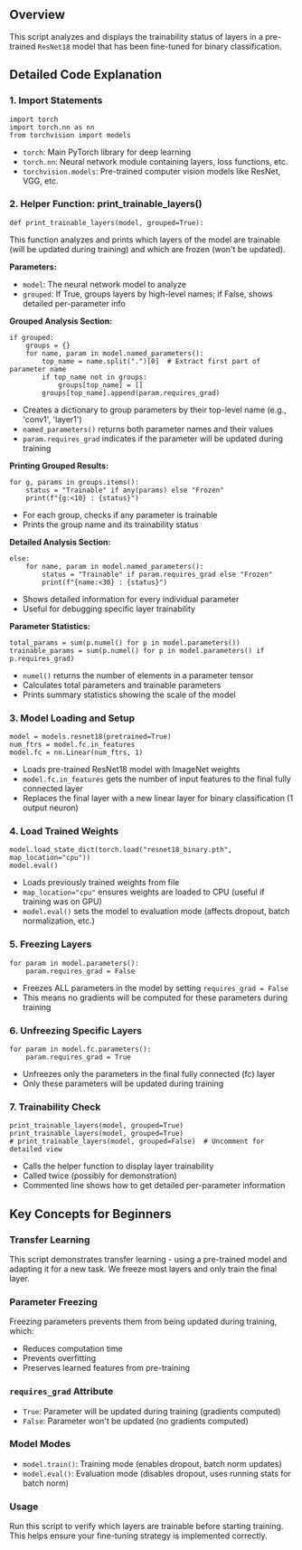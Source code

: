 ## Overview
This script analyzes and displays the trainability status of layers in a pre-trained `ResNet18` model that has been fine-tuned for binary classification.

## Detailed Code Explanation

### 1. Import Statements
```
import torch
import torch.nn as nn
from torchvision import models
```

- `torch`: Main PyTorch library for deep learning
- `torch.nn`: Neural network module containing layers, loss functions, etc.
- `torchvision.models`: Pre-trained computer vision models like ResNet, VGG, etc.

### 2. Helper Function: print_trainable_layers()
```
def print_trainable_layers(model, grouped=True):
```
This function analyzes and prints which layers of the model are trainable (will be updated during training) and which are frozen (won't be updated).

**Parameters:**

- `model`: The neural network model to analyze
- `grouped`: If True, groups layers by high-level names; if False, shows detailed per-parameter info

**Grouped Analysis Section:**
```
if grouped:
    groups = {}
    for name, param in model.named_parameters():
        top_name = name.split(".")[0]  # Extract first part of parameter name
        if top_name not in groups:
            groups[top_name] = []
        groups[top_name].append(param.requires_grad)
```

- Creates a dictionary to group parameters by their top-level name (e.g., 'conv1', 'layer1')
- `named_parameters()` returns both parameter names and their values
- `param.requires_grad` indicates if the parameter will be updated during training

**Printing Grouped Results:**
```
for g, params in groups.items():
    status = "Trainable" if any(params) else "Frozen"
    print(f"{g:<10} : {status}")
```

- For each group, checks if any parameter is trainable
- Prints the group name and its trainability status

**Detailed Analysis Section:**
```
else:
    for name, param in model.named_parameters():
        status = "Trainable" if param.requires_grad else "Frozen"
        print(f"{name:<30} : {status}")
```

- Shows detailed information for every individual parameter
- Useful for debugging specific layer trainability

**Parameter Statistics:**
```
total_params = sum(p.numel() for p in model.parameters())
trainable_params = sum(p.numel() for p in model.parameters() if p.requires_grad)
```

- `numel()` returns the number of elements in a parameter tensor
- Calculates total parameters and trainable parameters
- Prints summary statistics showing the scale of the model

### 3. Model Loading and Setup
```
model = models.resnet18(pretrained=True)
num_ftrs = model.fc.in_features
model.fc = nn.Linear(num_ftrs, 1)
```

- Loads pre-trained ResNet18 model with ImageNet weights
- `model.fc.in_features` gets the number of input features to the final fully connected layer
- Replaces the final layer with a new linear layer for binary classification (1 output neuron)

### 4. Load Trained Weights
```
model.load_state_dict(torch.load("resnet18_binary.pth", map_location="cpu"))
model.eval()
```

- Loads previously trained weights from file
- `map_location="cpu"` ensures weights are loaded to CPU (useful if training was on GPU)
- `model.eval()` sets the model to evaluation mode (affects dropout, batch normalization, etc.)

### 5. Freezing Layers
```
for param in model.parameters():
    param.requires_grad = False
```

- Freezes ALL parameters in the model by setting `requires_grad = False`
- This means no gradients will be computed for these parameters during training

### 6. Unfreezing Specific Layers
```
for param in model.fc.parameters():
    param.requires_grad = True
```

- Unfreezes only the parameters in the final fully connected (fc) layer
- Only these parameters will be updated during training

### 7. Trainability Check
```
print_trainable_layers(model, grouped=True)
print_trainable_layers(model, grouped=True)
# print_trainable_layers(model, grouped=False)  # Uncomment for detailed view
```

- Calls the helper function to display layer trainability
- Called twice (possibly for demonstration)
- Commented line shows how to get detailed per-parameter information

## Key Concepts for Beginners

### Transfer Learning
This script demonstrates transfer learning - using a pre-trained model and adapting it for a new task. We freeze most layers and only train the final layer.

### Parameter Freezing
Freezing parameters prevents them from being updated during training, which:

- Reduces computation time
- Prevents overfitting
- Preserves learned features from pre-training

### `requires_grad` Attribute
- `True`: Parameter will be updated during training (gradients computed)
- `False`: Parameter won't be updated (no gradients computed)

### Model Modes
- `model.train()`: Training mode (enables dropout, batch norm updates)
- `model.eval()`: Evaluation mode (disables dropout, uses running stats for batch norm)

### Usage
Run this script to verify which layers are trainable before starting training. This helps ensure your fine-tuning strategy is implemented correctly.